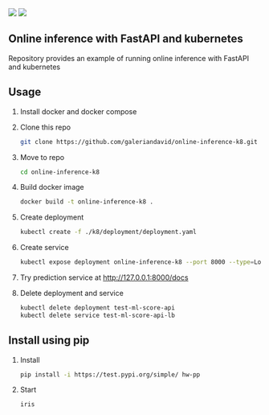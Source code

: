<div>
    <a href="https://github.com/galeriandavid/online-inference-k8/actions/workflows/test.yaml"><img src="https://github.com/galeriandavid/online-inference-k8/actions/workflows/test.yaml/badge.svg"></a>
    <a href="https://test.pypi.org/project/hw-pp/#files"><img src="https://github.com/galeriandavid/online-inference-k8/actions/workflows/pypi.yaml/badge.svg"></a>
</div>

## Online inference with FastAPI and kubernetes

Repository provides an example of running online inference with FastAPI and kubernetes

## Usage

1. Install docker and docker compose
2. Clone this repo

    ```bash
    git clone https://github.com/galeriandavid/online-inference-k8.git
    ```
3. Move to repo

    ```bash
    cd online-inference-k8
    ```
4. Build docker image

    ```bash
    docker build -t online-inference-k8 .
    ```

5. Create deployment

    ```bash
    kubectl create -f ./k8/deployment/deployment.yaml
    ```

6. Create service

    ```bash
    kubectl expose deployment online-inference-k8 --port 8000 --type=LoadBalancer --name iris-prediction-service
    ```

7. Try prediction service at http://127.0.0.1:8000/docs

8. Delete deployment and service

    ```bash
    kubectl delete deployment test-ml-score-api
    kubectl delete service test-ml-score-api-lb
    ```

## Install using pip

1. Install
    ```bash
    pip install -i https://test.pypi.org/simple/ hw-pp
    ```
2. Start
    ```bash
    iris
    ```